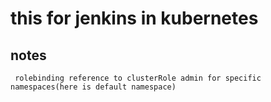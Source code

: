 # this for jenkins in kubernetes

## notes
```
 rolebinding reference to clusterRole admin for specific namespaces(here is default namespace)
```
